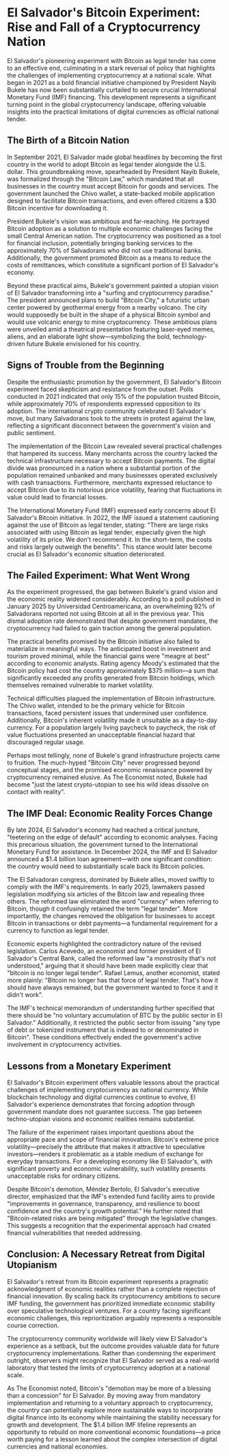 # El Salvador's Bitcoin Experiment: Rise and Fall of a Cryptocurrency Nation

El Salvador's pioneering experiment with Bitcoin as legal tender has come to an effective end, culminating in a stark reversal of policy that highlights the challenges of implementing cryptocurrency at a national scale. What began in 2021 as a bold financial initiative championed by President Nayib Bukele has now been substantially curtailed to secure crucial International Monetary Fund (IMF) financing. This development represents a significant turning point in the global cryptocurrency landscape, offering valuable insights into the practical limitations of digital currencies as official national tender.

## The Birth of a Bitcoin Nation

In September 2021, El Salvador made global headlines by becoming the first country in the world to adopt Bitcoin as legal tender alongside the U.S. dollar. This groundbreaking move, spearheaded by President Nayib Bukele, was formalized through the "Bitcoin Law," which mandated that all businesses in the country must accept Bitcoin for goods and services. The government launched the Chivo wallet, a state-backed mobile application designed to facilitate Bitcoin transactions, and even offered citizens a $30 Bitcoin incentive for downloading it.

President Bukele's vision was ambitious and far-reaching. He portrayed Bitcoin adoption as a solution to multiple economic challenges facing the small Central American nation. The cryptocurrency was positioned as a tool for financial inclusion, potentially bringing banking services to the approximately 70% of Salvadorans who did not use traditional banks. Additionally, the government promoted Bitcoin as a means to reduce the costs of remittances, which constitute a significant portion of El Salvador's economy.

Beyond these practical aims, Bukele's government painted a utopian vision of El Salvador transforming into a "surfing and cryptocurrency paradise." The president announced plans to build "Bitcoin City," a futuristic urban center powered by geothermal energy from a nearby volcano. The city would supposedly be built in the shape of a physical Bitcoin symbol and would use volcanic energy to mine cryptocurrency. These ambitious plans were unveiled amid a theatrical presentation featuring laser-eyed memes, aliens, and an elaborate light show—symbolizing the bold, technology-driven future Bukele envisioned for his country.

## Signs of Trouble from the Beginning

Despite the enthusiastic promotion by the government, El Salvador's Bitcoin experiment faced skepticism and resistance from the outset. Polls conducted in 2021 indicated that only 15% of the population trusted Bitcoin, while approximately 70% of respondents expressed opposition to its adoption. The international crypto community celebrated El Salvador's move, but many Salvadorans took to the streets in protest against the law, reflecting a significant disconnect between the government's vision and public sentiment.

The implementation of the Bitcoin Law revealed several practical challenges that hampered its success. Many merchants across the country lacked the technical infrastructure necessary to accept Bitcoin payments. The digital divide was pronounced in a nation where a substantial portion of the population remained unbanked and many businesses operated exclusively with cash transactions. Furthermore, merchants expressed reluctance to accept Bitcoin due to its notorious price volatility, fearing that fluctuations in value could lead to financial losses.

The International Monetary Fund (IMF) expressed early concerns about El Salvador's Bitcoin initiative. In 2022, the IMF issued a statement cautioning against the use of Bitcoin as legal tender, stating: "There are large risks associated with using Bitcoin as legal tender, especially given the high volatility of its price. We don't recommend it. In the short-term, the costs and risks largely outweigh the benefits". This stance would later become crucial as El Salvador's economic situation deteriorated.

## The Failed Experiment: What Went Wrong

As the experiment progressed, the gap between Bukele's grand vision and the economic reality widened considerably. According to a poll published in January 2025 by Universidad Centroamericana, an overwhelming 92% of Salvadorans reported not using Bitcoin at all in the previous year. This dismal adoption rate demonstrated that despite government mandates, the cryptocurrency had failed to gain traction among the general population.

The practical benefits promised by the Bitcoin initiative also failed to materialize in meaningful ways. The anticipated boost in investment and tourism proved minimal, while the financial gains were "meagre at best" according to economic analysts. Rating agency Moody's estimated that the Bitcoin policy had cost the country approximately $375 million—a sum that significantly exceeded any profits generated from Bitcoin holdings, which themselves remained vulnerable to market volatility.

Technical difficulties plagued the implementation of Bitcoin infrastructure. The Chivo wallet, intended to be the primary vehicle for Bitcoin transactions, faced persistent issues that undermined user confidence. Additionally, Bitcoin's inherent volatility made it unsuitable as a day-to-day currency. For a population largely living paycheck to paycheck, the risk of value fluctuations presented an unacceptable financial hazard that discouraged regular usage.

Perhaps most tellingly, none of Bukele's grand infrastructure projects came to fruition. The much-hyped "Bitcoin City" never progressed beyond conceptual stages, and the promised economic renaissance powered by cryptocurrency remained elusive. As The Economist noted, Bukele had become "just the latest crypto-utopian to see his wild ideas dissolve on contact with reality".

## The IMF Deal: Economic Reality Forces Change

By late 2024, El Salvador's economy had reached a critical juncture, "teetering on the edge of default" according to economic analyses. Facing this precarious situation, the government turned to the International Monetary Fund for assistance. In December 2024, the IMF and El Salvador announced a $1.4 billion loan agreement—with one significant condition: the country would need to substantially scale back its Bitcoin policies.

The El Salvadoran congress, dominated by Bukele allies, moved swiftly to comply with the IMF's requirements. In early 2025, lawmakers passed legislation modifying six articles of the Bitcoin law and repealing three others. The reformed law eliminated the word "currency" when referring to Bitcoin, though it confusingly retained the term "legal tender". More importantly, the changes removed the obligation for businesses to accept Bitcoin in transactions or debt payments—a fundamental requirement for a currency to function as legal tender.

Economic experts highlighted the contradictory nature of the revised legislation. Carlos Acevedo, an economist and former president of El Salvador's Central Bank, called the reformed law "a monstrosity that's not understood," arguing that it should have been made explicitly clear that "bitcoin is no longer legal tender". Rafael Lemus, another economist, stated more plainly: "Bitcoin no longer has that force of legal tender. That's how it should have always remained, but the government wanted to force it and it didn't work".

The IMF's technical memorandum of understanding further specified that there should be "no voluntary accumulation of BTC by the public sector in El Salvador." Additionally, it restricted the public sector from issuing "any type of debt or tokenized instrument that is indexed to or denominated in Bitcoin". These conditions effectively ended the government's active involvement in cryptocurrency activities.

## Lessons from a Monetary Experiment

El Salvador's Bitcoin experiment offers valuable lessons about the practical challenges of implementing cryptocurrency as national currency. While blockchain technology and digital currencies continue to evolve, El Salvador's experience demonstrates that forcing adoption through government mandate does not guarantee success. The gap between techno-utopian visions and economic realities remains substantial.

The failure of the experiment raises important questions about the appropriate pace and scope of financial innovation. Bitcoin's extreme price volatility—precisely the attribute that makes it attractive to speculative investors—renders it problematic as a stable medium of exchange for everyday transactions. For a developing economy like El Salvador's, with significant poverty and economic vulnerability, such volatility presents unacceptable risks for ordinary citizens.

Despite Bitcoin's demotion, Méndez Bertolo, El Salvador's executive director, emphasized that the IMF's extended fund facility aims to provide "improvements in governance, transparency, and resilience to boost confidence and the country's growth potential." He further noted that "Bitcoin-related risks are being mitigated" through the legislative changes. This suggests a recognition that the experimental approach had created financial vulnerabilities that needed addressing.

## Conclusion: A Necessary Retreat from Digital Utopianism

El Salvador's retreat from its Bitcoin experiment represents a pragmatic acknowledgment of economic realities rather than a complete rejection of financial innovation. By scaling back its cryptocurrency ambitions to secure IMF funding, the government has prioritized immediate economic stability over speculative technological ventures. For a country facing significant economic challenges, this reprioritization arguably represents a responsible course correction.

The cryptocurrency community worldwide will likely view El Salvador's experience as a setback, but the outcome provides valuable data for future cryptocurrency implementations. Rather than condemning the experiment outright, observers might recognize that El Salvador served as a real-world laboratory that tested the limits of cryptocurrency adoption at a national scale.

As The Economist noted, Bitcoin's "demotion may be more of a blessing than a concession" for El Salvador. By moving away from mandatory implementation and returning to a voluntary approach to cryptocurrency, the country can potentially explore more sustainable ways to incorporate digital finance into its economy while maintaining the stability necessary for growth and development. The $1.4 billion IMF lifeline represents an opportunity to rebuild on more conventional economic foundations—a price worth paying for a lesson learned about the complex intersection of digital currencies and national economies.
